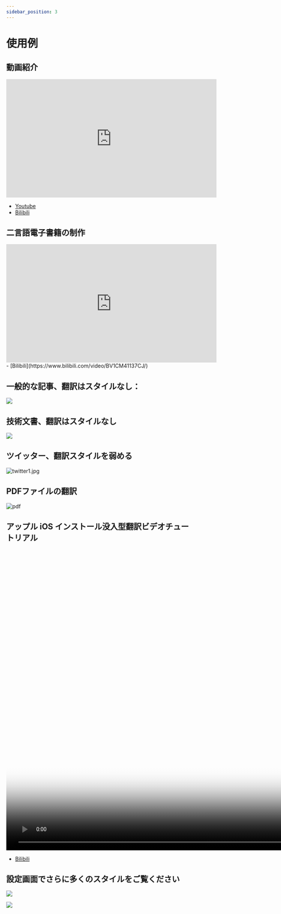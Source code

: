```yaml
---
sidebar_position: 3
---
```


# 使用例

## 動画紹介

<iframe width="560" height="315" src="https://www.youtube.com/embed/0nIzWCseLVo" title="YouTube video player" frameBorder="0" allow="accelerometer; autoplay; clipboard-write; encrypted-media; gyroscope; picture-in-picture; web-share" allowFullScreen></iframe>

- [Youtube](https://youtu.be/0nIzWCseLVo)
- [Bilibili](https://www.bilibili.com/video/BV1Ws4y1u7M9/)

## 二言語電子書籍の制作

<iframe width="560" height="315" src="https://www.youtube.com/embed/FBsQ0Zs6qMA" title="YouTube video player" frameborder="0" allow="accelerometer; autoplay; clipboard-write; encrypted-media; gyroscope; picture-in-picture; web-share" allowfullscreen></iframe>
- [Bilibili](https://www.bilibili.com/video/BV1CM41137CJ/)

## 一般的な記事、翻訳はスタイルなし：

![](https://s.immersivetranslate.com/static/official-static/assets/microsoft.png)

## 技術文書、翻訳はスタイルなし

![](https://s.immersivetranslate.com/static/official-static/assets/typescript.png)

## ツイッター、翻訳スタイルを弱める

![twitter1.jpg](https://s2.loli.net/2023/02/07/sA23c6FerQNnTtY.jpg)

## PDFファイルの翻訳

![pdf](https://s.immersivetranslate.com/static/official-static/assets/pdf.png)

## アップル iOS インストール没入型翻訳ビデオチュートリアル

<video
controls
muted
height="800px"
poster="https://s.immersivetranslate.com/static/official-static/assets/safari-intro.webp" src="https://s.immersivetranslate.com/static/official-static/assets/ios-safari-enable.mp4"></video>

- [Bilibili](https://www.bilibili.com/video/BV1CM41137CJ/)

## 設定画面でさらに多くのスタイルをご覧ください

![](https://s.immersivetranslate.com/static/official-static/assets/config1.png)

![](https://s.immersivetranslate.com/static/official-static/assets/config.png)
